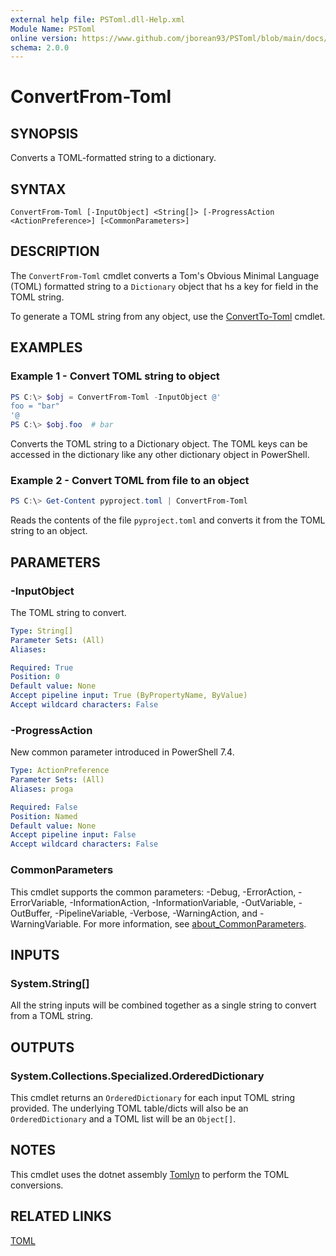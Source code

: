 ```yaml
---
external help file: PSToml.dll-Help.xml
Module Name: PSToml
online version: https://www.github.com/jborean93/PSToml/blob/main/docs/en-US/ConvertFrom-Toml.md
schema: 2.0.0
---
```


# ConvertFrom-Toml

## SYNOPSIS
Converts a TOML-formatted string to a dictionary.

## SYNTAX

```
ConvertFrom-Toml [-InputObject] <String[]> [-ProgressAction <ActionPreference>] [<CommonParameters>]
```

## DESCRIPTION
The `ConvertFrom-Toml` cmdlet converts a Tom's Obvious Minimal Language (TOML) formatted string to a `Dictionary` object that hs a key for field in the TOML string.

To generate a TOML string from any object, use the [ConvertTo-Toml](./ConvertTo-Toml.md) cmdlet.

## EXAMPLES

### Example 1 - Convert TOML string to object
```powershell
PS C:\> $obj = ConvertFrom-Toml -InputObject @'
foo = "bar"
'@
PS C:\> $obj.foo  # bar
```

Converts the TOML string to a Dictionary object.
The TOML keys can be accessed in the dictionary like any other dictionary object in PowerShell.

### Example 2 - Convert TOML from file to an object
```powershell
PS C:\> Get-Content pyproject.toml | ConvertFrom-Toml
```

Reads the contents of the file `pyproject.toml` and converts it from the TOML string to an object.

## PARAMETERS

### -InputObject
The TOML string to convert.

```yaml
Type: String[]
Parameter Sets: (All)
Aliases:

Required: True
Position: 0
Default value: None
Accept pipeline input: True (ByPropertyName, ByValue)
Accept wildcard characters: False
```

### -ProgressAction
New common parameter introduced in PowerShell 7.4.

```yaml
Type: ActionPreference
Parameter Sets: (All)
Aliases: proga

Required: False
Position: Named
Default value: None
Accept pipeline input: False
Accept wildcard characters: False
```

### CommonParameters
This cmdlet supports the common parameters: -Debug, -ErrorAction, -ErrorVariable, -InformationAction, -InformationVariable, -OutVariable, -OutBuffer, -PipelineVariable, -Verbose, -WarningAction, and -WarningVariable. For more information, see [about_CommonParameters](http://go.microsoft.com/fwlink/?LinkID=113216).

## INPUTS

### System.String[]
All the string inputs will be combined together as a single string to convert from a TOML string.

## OUTPUTS

### System.Collections.Specialized.OrderedDictionary
This cmdlet returns an `OrderedDictionary` for each input TOML string provided. The underlying TOML table/dicts will also be an `OrderedDictionary` and a TOML list will be an `Object[]`.

## NOTES
This cmdlet uses the dotnet assembly [Tomlyn](https://github.com/xoofx/Tomlyn/tree/main) to perform the TOML conversions.

## RELATED LINKS

[TOML](https://toml.io/en/)
